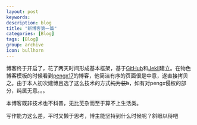 ```yaml
---
layout: post
keywords: 
description: blog
title: "新博客第一篇"
categories: [Blog]
tags: [Blog]
group: archive
icon: bullhorn
---
```


博客终于开启了，花了两天时间形成基本框架，基于[GitHub](https://github.com/)和[Jekll](http://jekyllrb.com/)建立。在物色博客模板的时候看到[pengx17](https://github.com/pengx17/pengx17.github.io/)的博客，他简洁有序的页面很是中意，遂直接拷贝之。由于本人初次建博且选了这么技术的方式<del>纯为装b</del>，如有对pengx侵权的部分，纯属无意。。。

本博客既非技术也不科普，无比芜杂而至于算不上生活类。

写作能力这么差，平时又懒于思考，博主能坚持到什么时候呢？斜眼以待吧
